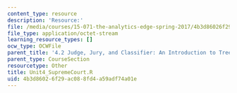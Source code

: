```yaml
---
content_type: resource
description: 'Resource:'
file: /media/courses/15-071-the-analytics-edge-spring-2017/4b3d86026f29ac088fd4a59adf74a01e_Unit4_SupremeCourt.R
file_type: application/octet-stream
learning_resource_types: []
ocw_type: OCWFile
parent_title: '4.2 Judge, Jury, and Classifier: An Introduction to Trees '
parent_type: CourseSection
resourcetype: Other
title: Unit4_SupremeCourt.R
uid: 4b3d8602-6f29-ac08-8fd4-a59adf74a01e
---
```

